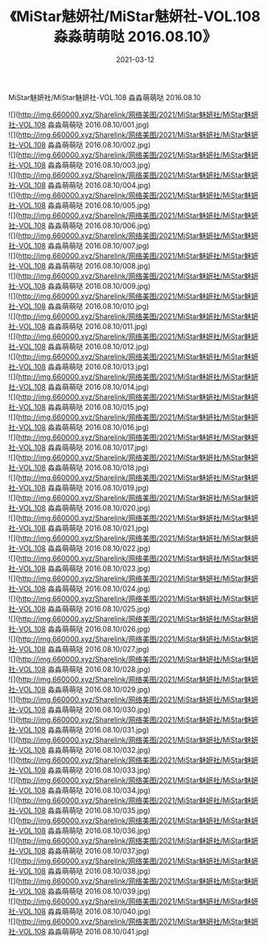 ﻿---
layout: post
title:  《MiStar魅妍社/MiStar魅妍社-VOL.108 淼淼萌萌哒 2016.08.10》
date:   2021-03-12
img: http://img.660000.xyz/Sharelink/网络美图/2021/MiStar魅妍社/MiStar魅妍社-VOL.108 淼淼萌萌哒 2016.08.10/000.jpg
categories: [美女, 清纯, 唯美]
---

MiStar魅妍社/MiStar魅妍社-VOL.108 淼淼萌萌哒 2016.08.10

 ![](http://img.660000.xyz/Sharelink/网络美图/2021/MiStar魅妍社/MiStar魅妍社-VOL.108 淼淼萌萌哒 2016.08.10/001.jpg) <br>![](http://img.660000.xyz/Sharelink/网络美图/2021/MiStar魅妍社/MiStar魅妍社-VOL.108 淼淼萌萌哒 2016.08.10/002.jpg) <br>![](http://img.660000.xyz/Sharelink/网络美图/2021/MiStar魅妍社/MiStar魅妍社-VOL.108 淼淼萌萌哒 2016.08.10/003.jpg) <br>![](http://img.660000.xyz/Sharelink/网络美图/2021/MiStar魅妍社/MiStar魅妍社-VOL.108 淼淼萌萌哒 2016.08.10/004.jpg) <br>![](http://img.660000.xyz/Sharelink/网络美图/2021/MiStar魅妍社/MiStar魅妍社-VOL.108 淼淼萌萌哒 2016.08.10/005.jpg) <br>![](http://img.660000.xyz/Sharelink/网络美图/2021/MiStar魅妍社/MiStar魅妍社-VOL.108 淼淼萌萌哒 2016.08.10/006.jpg) <br>![](http://img.660000.xyz/Sharelink/网络美图/2021/MiStar魅妍社/MiStar魅妍社-VOL.108 淼淼萌萌哒 2016.08.10/007.jpg) <br>![](http://img.660000.xyz/Sharelink/网络美图/2021/MiStar魅妍社/MiStar魅妍社-VOL.108 淼淼萌萌哒 2016.08.10/008.jpg) <br>![](http://img.660000.xyz/Sharelink/网络美图/2021/MiStar魅妍社/MiStar魅妍社-VOL.108 淼淼萌萌哒 2016.08.10/009.jpg) <br>![](http://img.660000.xyz/Sharelink/网络美图/2021/MiStar魅妍社/MiStar魅妍社-VOL.108 淼淼萌萌哒 2016.08.10/010.jpg) <br>![](http://img.660000.xyz/Sharelink/网络美图/2021/MiStar魅妍社/MiStar魅妍社-VOL.108 淼淼萌萌哒 2016.08.10/011.jpg) <br>![](http://img.660000.xyz/Sharelink/网络美图/2021/MiStar魅妍社/MiStar魅妍社-VOL.108 淼淼萌萌哒 2016.08.10/012.jpg) <br>![](http://img.660000.xyz/Sharelink/网络美图/2021/MiStar魅妍社/MiStar魅妍社-VOL.108 淼淼萌萌哒 2016.08.10/013.jpg) <br>![](http://img.660000.xyz/Sharelink/网络美图/2021/MiStar魅妍社/MiStar魅妍社-VOL.108 淼淼萌萌哒 2016.08.10/014.jpg) <br>![](http://img.660000.xyz/Sharelink/网络美图/2021/MiStar魅妍社/MiStar魅妍社-VOL.108 淼淼萌萌哒 2016.08.10/015.jpg) <br>![](http://img.660000.xyz/Sharelink/网络美图/2021/MiStar魅妍社/MiStar魅妍社-VOL.108 淼淼萌萌哒 2016.08.10/016.jpg) <br>![](http://img.660000.xyz/Sharelink/网络美图/2021/MiStar魅妍社/MiStar魅妍社-VOL.108 淼淼萌萌哒 2016.08.10/017.jpg) <br>![](http://img.660000.xyz/Sharelink/网络美图/2021/MiStar魅妍社/MiStar魅妍社-VOL.108 淼淼萌萌哒 2016.08.10/018.jpg) <br>![](http://img.660000.xyz/Sharelink/网络美图/2021/MiStar魅妍社/MiStar魅妍社-VOL.108 淼淼萌萌哒 2016.08.10/019.jpg) <br>![](http://img.660000.xyz/Sharelink/网络美图/2021/MiStar魅妍社/MiStar魅妍社-VOL.108 淼淼萌萌哒 2016.08.10/020.jpg) <br>![](http://img.660000.xyz/Sharelink/网络美图/2021/MiStar魅妍社/MiStar魅妍社-VOL.108 淼淼萌萌哒 2016.08.10/021.jpg) <br>![](http://img.660000.xyz/Sharelink/网络美图/2021/MiStar魅妍社/MiStar魅妍社-VOL.108 淼淼萌萌哒 2016.08.10/022.jpg) <br>![](http://img.660000.xyz/Sharelink/网络美图/2021/MiStar魅妍社/MiStar魅妍社-VOL.108 淼淼萌萌哒 2016.08.10/023.jpg) <br>![](http://img.660000.xyz/Sharelink/网络美图/2021/MiStar魅妍社/MiStar魅妍社-VOL.108 淼淼萌萌哒 2016.08.10/024.jpg) <br>![](http://img.660000.xyz/Sharelink/网络美图/2021/MiStar魅妍社/MiStar魅妍社-VOL.108 淼淼萌萌哒 2016.08.10/025.jpg) <br>![](http://img.660000.xyz/Sharelink/网络美图/2021/MiStar魅妍社/MiStar魅妍社-VOL.108 淼淼萌萌哒 2016.08.10/026.jpg) <br>![](http://img.660000.xyz/Sharelink/网络美图/2021/MiStar魅妍社/MiStar魅妍社-VOL.108 淼淼萌萌哒 2016.08.10/027.jpg) <br>![](http://img.660000.xyz/Sharelink/网络美图/2021/MiStar魅妍社/MiStar魅妍社-VOL.108 淼淼萌萌哒 2016.08.10/028.jpg) <br>![](http://img.660000.xyz/Sharelink/网络美图/2021/MiStar魅妍社/MiStar魅妍社-VOL.108 淼淼萌萌哒 2016.08.10/029.jpg) <br>![](http://img.660000.xyz/Sharelink/网络美图/2021/MiStar魅妍社/MiStar魅妍社-VOL.108 淼淼萌萌哒 2016.08.10/030.jpg) <br>![](http://img.660000.xyz/Sharelink/网络美图/2021/MiStar魅妍社/MiStar魅妍社-VOL.108 淼淼萌萌哒 2016.08.10/031.jpg) <br>![](http://img.660000.xyz/Sharelink/网络美图/2021/MiStar魅妍社/MiStar魅妍社-VOL.108 淼淼萌萌哒 2016.08.10/032.jpg) <br>![](http://img.660000.xyz/Sharelink/网络美图/2021/MiStar魅妍社/MiStar魅妍社-VOL.108 淼淼萌萌哒 2016.08.10/033.jpg) <br>![](http://img.660000.xyz/Sharelink/网络美图/2021/MiStar魅妍社/MiStar魅妍社-VOL.108 淼淼萌萌哒 2016.08.10/034.jpg) <br>![](http://img.660000.xyz/Sharelink/网络美图/2021/MiStar魅妍社/MiStar魅妍社-VOL.108 淼淼萌萌哒 2016.08.10/035.jpg) <br>![](http://img.660000.xyz/Sharelink/网络美图/2021/MiStar魅妍社/MiStar魅妍社-VOL.108 淼淼萌萌哒 2016.08.10/036.jpg) <br>![](http://img.660000.xyz/Sharelink/网络美图/2021/MiStar魅妍社/MiStar魅妍社-VOL.108 淼淼萌萌哒 2016.08.10/037.jpg) <br>![](http://img.660000.xyz/Sharelink/网络美图/2021/MiStar魅妍社/MiStar魅妍社-VOL.108 淼淼萌萌哒 2016.08.10/038.jpg) <br>![](http://img.660000.xyz/Sharelink/网络美图/2021/MiStar魅妍社/MiStar魅妍社-VOL.108 淼淼萌萌哒 2016.08.10/039.jpg) <br>![](http://img.660000.xyz/Sharelink/网络美图/2021/MiStar魅妍社/MiStar魅妍社-VOL.108 淼淼萌萌哒 2016.08.10/040.jpg) <br>![](http://img.660000.xyz/Sharelink/网络美图/2021/MiStar魅妍社/MiStar魅妍社-VOL.108 淼淼萌萌哒 2016.08.10/041.jpg) <br>